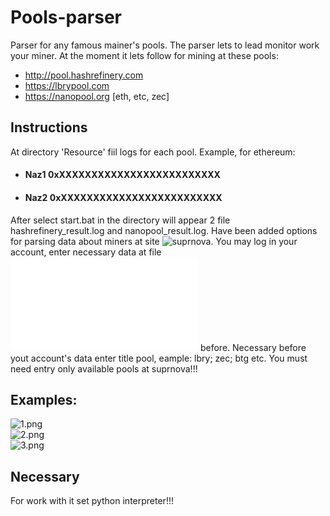 # Pools-parser

Parser for any famous mainer's pools. The parser lets to lead monitor work your miner. At the moment it lets follow for mining at these pools:
* http://pool.hashrefinery.com
* https://lbrypool.com
* https://nanopool.org [eth, etc, zec]

## Instructions
  At directory 'Resource' fiil logs for each pool. Example, for ethereum:
* #### Naz1 0xXXXXXXXXXXXXXXXXXXXXXXXXX
* #### Naz2 0xXXXXXXXXXXXXXXXXXXXXXXXXX
  
After select start.bat in the directory will appear 2 file hashrefinery_result.log and nanopool_result.log.
Have been added options for parsing data about miners at site ![suprnova](https://www.suprnova.cc/). You may log in  your account, enter necessary data at file ![suprnova.txt](../master/Resource/suprnova.txt) before. Necessary before yout account's data enter title pool, eample: lbry; zec; btg etc. You must need entry only available pools at suprnova!!!

## Examples:
![1.png](https://github.com/nazik666/Pools_parser/tree/master/Examples/1.png) <br/>
![2.png](https://github.com/nazik666/Pools_parser/tree/master/Examples/2.png) <br/>
![3.png](https://github.com/nazik666/Pools_parser/tree/master/Examples/3.png) 

## Necessary
For work with it set python interpreter!!!

